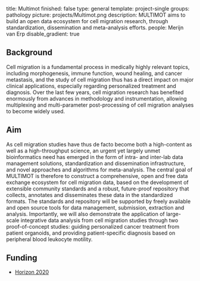 title: Multimot
finished: false
type: general
template: project-single
groups: pathology
picture: projects/Multimot.png
description: MULTIMOT aims to build an open data ecosystem for cell migration research, through standardization, dissemination and meta-analysis efforts.
people: Merijn van Erp
disable_gradient: true

## Background

Cell migration is a fundamental process in medically highly relevant topics, including morphogenesis, immune function, wound healing, and cancer metastasis, and the study of cell migration thus has a direct impact on major clinical applications, especially regarding personalized treatment and diagnosis. Over the last few years, cell migration research has benefited enormously from advances in methodology and instrumentation, allowing multiplexing and multi-parameter post-processing of cell migration analyses to become widely used.

## Aim

As cell migration studies have thus de facto become both a high-content as well as a high-throughput science, an urgent yet largely unmet bioinformatics need has emerged in the form of intra- and inter-lab data management solutions, standardization and dissemination infrastructure, and novel approaches and algorithms for meta-analysis.
The central goal of MULTIMOT is therefore to construct a comprehensive, open and free data exchange ecosystem for cell migration data, based on the development of extensible community standards and a robust, future-proof repository that collects, annotates and disseminates these data in the standardized formats. The standards and repository will be supported by freely available and open source tools for data management, submission, extraction and analysis. Importantly, we will also demonstrate the application of large-scale integrative data analysis from cell migration studies through two proof-of-concept studies: guiding personalized cancer treatment from patient organoids, and providing patient-specific diagnosis based on peripheral blood leukocyte motility.

## Funding

* [Horizon 2020](http://ec.europa.eu/programmes/horizon2020/)

